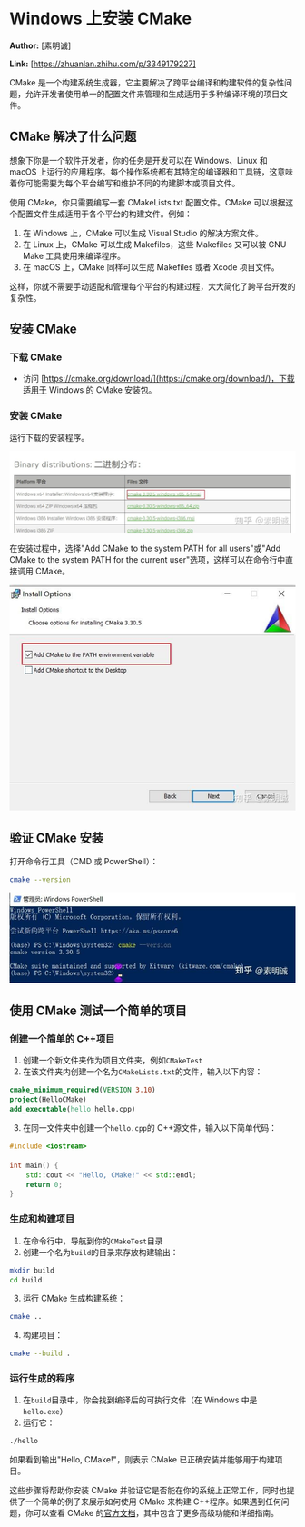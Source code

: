 # Windows 上安装 CMake

**Author:** [素明诚]

**Link:** [https://zhuanlan.zhihu.com/p/3349179227]

CMake 是一个构建系统生成器，它主要解决了跨平台编译和构建软件的复杂性问题，允许开发者使用单一的配置文件来管理和生成适用于多种编译环境的项目文件。

## CMake 解决了什么问题

想象下你是一个软件开发者，你的任务是开发可以在 Windows、Linux 和 macOS 上运行的应用程序。每个操作系统都有其特定的编译器和工具链，这意味着你可能需要为每个平台编写和维护不同的构建脚本或项目文件。

使用 CMake，你只需要编写一套 CMakeLists.txt 配置文件。CMake 可以根据这个配置文件生成适用于各个平台的构建文件。例如：

1. 在 Windows 上，CMake 可以生成 Visual Studio 的解决方案文件。
2. 在 Linux 上，CMake 可以生成 Makefiles，这些 Makefiles 又可以被 GNU Make 工具使用来编译程序。
3. 在 macOS 上，CMake 同样可以生成 Makefiles 或者 Xcode 项目文件。

这样，你就不需要手动适配和管理每个平台的构建过程，大大简化了跨平台开发的复杂性。

## 安装 CMake

### 下载 CMake

- 访问 [https://cmake.org/download/](https://cmake.org/download/)，下载适用于 Windows 的 CMake 安装包。

### 安装 CMake

运行下载的安装程序。

![安装CMake步骤1](../image/d2719d305851faf3087521a005a04c92.jpg)

在安装过程中，选择"Add CMake to the system PATH for all users"或"Add CMake to the system PATH for the current user"选项，这样可以在命令行中直接调用 CMake。

![安装CMake步骤2](../image/d0d6fa5493ec5ba8de9c272d8e842d77.jpg)

## 验证 CMake 安装

打开命令行工具（CMD 或 PowerShell）：

```bash
cmake --version
```

![验证CMake安装](../image/091698446c90c83e75a77559dfffcbb1.jpg)

## 使用 CMake 测试一个简单的项目

### 创建一个简单的 C++项目

1. 创建一个新文件夹作为项目文件夹，例如`CMakeTest`
2. 在该文件夹内创建一个名为`CMakeLists.txt`的文件，输入以下内容：

```cmake
cmake_minimum_required(VERSION 3.10)
project(HelloCMake)
add_executable(hello hello.cpp)
```

3. 在同一文件夹中创建一个`hello.cpp`的 C++源文件，输入以下简单代码：

```cpp
#include <iostream>

int main() {
    std::cout << "Hello, CMake!" << std::endl;
    return 0;
}
```

### 生成和构建项目

1. 在命令行中，导航到你的`CMakeTest`目录
2. 创建一个名为`build`的目录来存放构建输出：

```bash
mkdir build
cd build
```

3. 运行 CMake 生成构建系统：

```bash
cmake ..
```

4. 构建项目：

```bash
cmake --build .
```

### 运行生成的程序

1. 在`build`目录中，你会找到编译后的可执行文件（在 Windows 中是`hello.exe`）
2. 运行它：

```bash
./hello
```

如果看到输出"Hello, CMake!"，则表示 CMake 已正确安装并能够用于构建项目。

这些步骤将帮助你安装 CMake 并验证它是否能在你的系统上正常工作，同时也提供了一个简单的例子来展示如何使用 CMake 来构建 C++程序。如果遇到任何问题，你可以查看 CMake 的[官方文档](https://cmake.org/documentation/)，其中包含了更多高级功能和详细指南。
